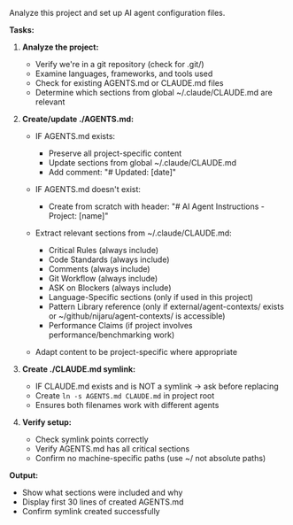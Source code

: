Analyze this project and set up AI agent configuration files.

**Tasks:**

1. **Analyze the project:**
   - Verify we're in a git repository (check for .git/)
   - Examine languages, frameworks, and tools used
   - Check for existing AGENTS.md or CLAUDE.md files
   - Determine which sections from global ~/.claude/CLAUDE.md are relevant

2. **Create/update ./AGENTS.md:**
   - IF AGENTS.md exists:
     - Preserve all project-specific content
     - Update sections from global ~/.claude/CLAUDE.md
     - Add comment: "# Updated: [date]"
   - IF AGENTS.md doesn't exist:
     - Create from scratch with header: "# AI Agent Instructions - Project: [name]"

   - Extract relevant sections from ~/.claude/CLAUDE.md:
     - Critical Rules (always include)
     - Code Standards (always include)
     - Comments (always include)
     - Git Workflow (always include)
     - ASK on Blockers (always include)
     - Language-Specific sections (only if used in this project)
     - Pattern Library reference (only if external/agent-contexts/ exists or ~/github/nijaru/agent-contexts/ is accessible)
     - Performance Claims (if project involves performance/benchmarking work)
   - Adapt content to be project-specific where appropriate

3. **Create ./CLAUDE.md symlink:**
   - IF CLAUDE.md exists and is NOT a symlink → ask before replacing
   - Create `ln -s AGENTS.md CLAUDE.md` in project root
   - Ensures both filenames work with different agents

4. **Verify setup:**
   - Check symlink points correctly
   - Verify AGENTS.md has all critical sections
   - Confirm no machine-specific paths (use ~/ not absolute paths)

**Output:**
- Show what sections were included and why
- Display first 30 lines of created AGENTS.md
- Confirm symlink created successfully

